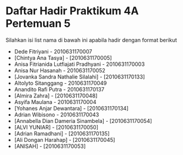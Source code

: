 # Daftar Hadir Praktikum 4A Pertemuan 5
Silahkan isi list nama di bawah ini apabila hadir dengan format berikut

- Dede Fitriyani - 2010631170007
- [Chintya Ana Tasya] - [2010631170005]
- Anisa Fitrianida Lutfiajati Pradhyani - 2010631170003
- Anisa Nur Hasanah - 2010631170052
- [Jovanka Sandra Nathalie Silalahi] - [2010631170133]
- Altolyto Sitanggang - 2010631170049
- Anandito Rafi Putra - 2010631170137
- [Almira Zahra] - [2010631170048]
- Asyifa Maulana - 2010631170004
- [Yohanes Anjar Dewantara] - [2010631170134]
- Adrian Wibisono - 2010631170043
- [Annabella Dian Dameria Sinambela] - [2010631170054] 
- [ALVI YUNIAR] - [2010631170050]
- [Adrian Ramadhani] - [2010631170135]
- [Ali Dongan Harahap] - [2010631170045]
- [ANISAH] - [2010631170053]
